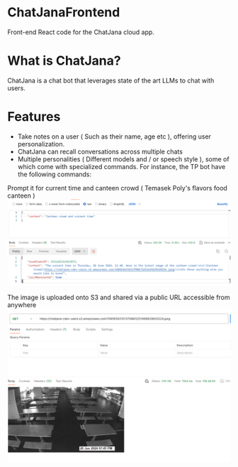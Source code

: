 # ChatJanaFrontend

Front-end React code for the ChatJana cloud app.

# What is ChatJana?

ChatJana is a chat bot that leverages state of the art LLMs to chat with users. 

# Features
- Take notes on a user ( Such as their name, age etc ), offering user personalization.
- ChatJana can recall conversations across multiple chats
- Multiple personalities ( Different models and / or speech style ), some of which come with specialized commands. For instance, the TP bot have the following commands:


Prompt it for current time and canteen crowd ( Temasek Poly's flavors food canteen )
![CJTimeAndCanteenCrowdURL](https://raw.githubusercontent.com/budgetdevv/ChatJanaFrontend/main/Assets/CJTimeAndCanteenCrowdURL.png)

The image is uploaded onto S3 and shared via a public URL accessible from anywhere
![CJCanteenCrowd](https://raw.githubusercontent.com/budgetdevv/ChatJanaFrontend/main/Assets/CJCanteenCrowd.png)



